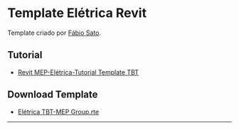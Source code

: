# Template Elétrica Revit

Template criado por [Fábio Sato](https://www.linkedin.com/in/fabio-itiro-sato-14564016/).

## Tutorial

* <a href= "https://raw.githubusercontent.com/RevitMEPBrazil/TemplateEletrica/master/Revit MEP-Elétrica-Tutorial Template TBT.pdf">Revit MEP-Elétrica-Tutorial Template TBT<a/>

## Download Template

* <a href= "https://raw.githubusercontent.com/RevitMEPBrazil/TemplateEletrica/master/Elétrica TBT-MEP Group.rte">Elétrica TBT-MEP Group.rte<a/>

---